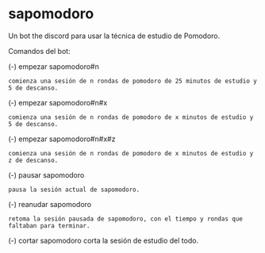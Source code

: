 # sapomodoro
Un bot the discord para usar la técnica de estudio de Pomodoro.

Comandos del bot:

(-) empezar sapomodoro#n 

    comienza una sesión de n rondas de pomodoro de 25 minutos de estudio y 5 de descanso.
(-) empezar sapomodoro#n#x

    comienza una sesión de n rondas de pomodoro de x minutos de estudio y 5 de descanso.
(-) empezar sapomodoro#n#x#z

    comienza una sesión de n rondas de pomodoro de x minutos de estudio y z de descanso.
(-) pausar sapomodoro

    pausa la sesión actual de sapomodoro. 
(-) reanudar sapomodoro

    retoma la sesión pausada de sapomodoro, con el tiempo y rondas que faltaban para terminar.
(-) cortar sapomodoro
    corta la sesión de estudio del todo.
